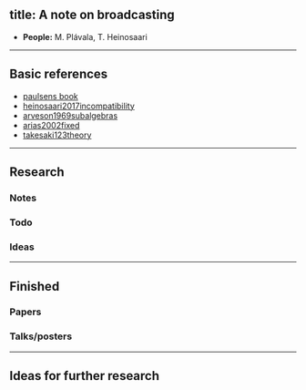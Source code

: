 
title: A note on broadcasting
---

*  **People:**  M. Plávala, T. Heinosaari 

---


## Basic references

* [paulsens book](BOOK_paulsen2002completely)     
* [heinosaari2017incompatibility](heinosaari2017incompatibility)    
* [arveson1969subalgebras](arveson1969subalgebras)     
* [arias2002fixed](arias2002fixed)    
* [takesaki123theory](BOOK_takesaki123theory)


---

## Research



### Notes



### Todo



### Ideas

---

## Finished

### Papers


### Talks/posters

---

## Ideas for further research

